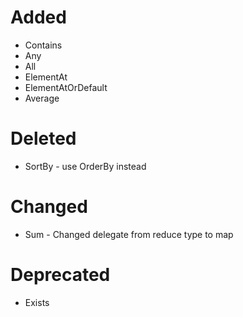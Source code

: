 # Added

* Contains
* Any
* All
* ElementAt
* ElementAtOrDefault
* Average

# Deleted

* SortBy - use OrderBy instead

# Changed

* Sum - Changed delegate from reduce type to map

# Deprecated

* Exists
